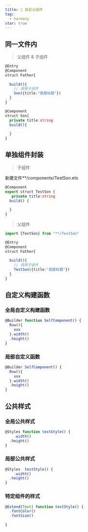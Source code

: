 ```yaml
---
title: 🦋 自定义组件
tag:
  - harmony
star: true
---
```




## 同一文件内

> 父组件 & 子组件

```ts
@Entry
@Component
struct Father{
  
  build(){
    // 调用子组件
    Son({title:"我是标题"})
  }
}

@Component
struct Son{
  private title:string
  build(){
    
  }
}
```



## 单独组件封装

> 子组件

新建文件**/components/TestSon.ets

```ts
@Component
export struct TestSon {
   private title:string
  build() {
    
  }
}
```

> 父组件

```ts
import {TestSon} from "**/TestSon"

@Entry
@Component
struct Father{
  
  build(){
    // 调用子组件
    TestSon({title:"我是标题"})
  }
}
```



## 自定义构建函数

### 全局自定义构建函数

```ts
@Builder function SelfComponent() {
  Row(){
    xxx
  }.width()
  .height()
}
```



### 局部自定义函数

```ts
@Builder SelfComponent() {
  Row(){
    xxx
  }.width()
  .height()
}
```



## 公共样式

### 全局公共样式

```ts
@Styles function testStyle() {
	.width()
  .height()
}
```

### 局部公共样式

```ts
@Styles  testStyle() {
	.width()
  .height()
}
```

### 特定组件的样式

```ts
@Extend(Text) function testStyle() {
  .fontColor()
  .fontSize()
  
}
```

